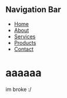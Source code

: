<!DOCTYPE html>
<html>
<head>
	<h2>Navigation Bar</h2>
</head>
<body>
	<nav>
		<ul>
			<li><a href="https://nl.m.wikipedia.org/wiki/Bestand:Home-icon.svg">Home</a></li>
			<li><a href="https://www.facebook.com/pnrtngsbw">About</a></li>
			<li><a href="https://i.imgflip.com/5dt4ay.jpg">Services</a></li>
			<li><a href="https://i.imgflip.com/5dt4ay.jpg">Products</a></li>
			<li><a href="https://i.imgflip.com/5dt4ay.jpg">Contact</a></li>
		</ul>
	</nav>
	<h1>aaaaaa</h1>
	<p> im broke :/</p>
</body>
</html>
